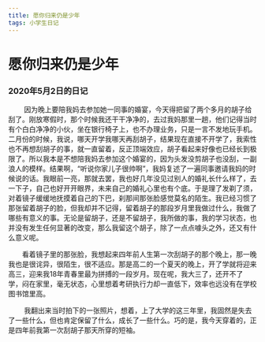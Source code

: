 ```yaml
---
title: 愿你归来仍是少年
tags: 小学生日记
---
```


# 愿你归来仍是少年
### 2020年5月2日的日记

&emsp;&emsp; 因为晚上要陪我妈去参加她一同事的婚宴，今天得把留了两个多月的胡子给刮了。刚放寒假时，那个时候我还干干净净的，去过我妈那里一趟，他们记得当时有个白白净净的小伙，坐在银行椅子上，也不办理业务，只是一言不发地玩手机。二月份的时候，我说，哪天开学我哪天再刮胡子，结果现在直接不开学了，我索性也不再想刮胡子的事，就一直留着，反正顶端效应，胡子看起来好像也已经长到极限了。所以我本是不想陪我妈去参加这个婚宴的，因为头发没剪胡子也没刮，一副浪人的模样。结果啊，“听说你家儿子很帅啊”，我妈复述了一遍同事邀请我妈的时候说的话。我眼前一亮，那就去罢，我也好几年没见过别人的婚礼长什么样了，去一下子，自己也好开开眼界，未来自己的婚礼心里也有个底。于是理了发剃了须，对着镜子缓缓地抚摸着自己的下巴，刹那间那张脸感觉莫名的陌生。我已经习惯了那张留着胡子的脸，但我却并不记得，留着胡子的那段岁月里我做过什么，我做了哪些有意义的事。无论是留胡子，还是不留胡子，我所做的事，我的学习状态，也并没有发生任何显著的改变，那么我留这个胡子，除了一点点噱头之外，还又有什么意义呢。

&emsp;&emsp;看着镜子里的那张脸，我想起来四年前人生第一次刮胡子的那个晚上，那一晚我也是很诧异，很陌生，很不适应。那是高二的一个夏天的晚上，开了学就将迎来高三，迎来我18年青春里最为拼搏的一段岁月。现在呢，我大三了，还开不了学，闷在家里，毫无状态，心里想着考研执行力却一直低下，效率也远没有在学校图书馆里高。

&emsp;&emsp; 我翻出来当时拍下的一张照片，想着，上了大学的这三年里，我固然是失去了一些什么，但也肯定保留了什么，成长了一些什么。巧的是，我今天穿着的，正是四年前我第一次刮胡子那天所穿的短袖。